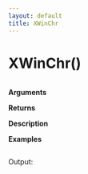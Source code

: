 ```yaml
---
layout: default
title: XWinChr
---
```


# XWinChr()

``` c

```

**Arguments**

**Returns**

**Description**

**Examples**

``` c

```

Output:

```

```
